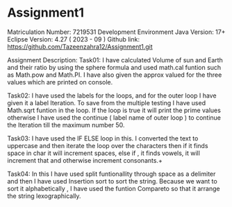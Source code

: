 # Assignment1
Matriculation Number: 7219531
Development Environment
Java Version: 17+
Eclipse Version: 4.27 ( 2023 - 09 )
Github link: https://github.com/Tazeenzahra12/Assignment1.git

Assignment Description:
Task01: 
I have calculated Volume of sun and Earth and their ratio by using the sphere formula and used math.cal funtion such as Math.pow and Math.PI. I have also given the approx valued for the three values which are printed on console.

Task02: 
I have used the labels for the loops, and for the outer loop I have given it a label Iteration. To save from the multiple testing I have used Math.sqrt funtion in the loop. If the loop is true it will print the prime values otherwise I have used the continue ( label name of outer loop ) to continue the Iteration till the maximum number 50.

Task03:
I have used the IF ELSE loop in this. I converted the text to uppercase and then iterate the loop over the characters then if it finds space in char it will increment spaces, else if , it finds vowels, it will increment that and otherwise increment consonants.+

Task04:
In this I have used split funtionallity through space as a delimiter and then I have used Insertion sort to sort the string. Because we want to sort it alphabetically , I have used the funtion Compareto so that it arrange the string lexographically.



